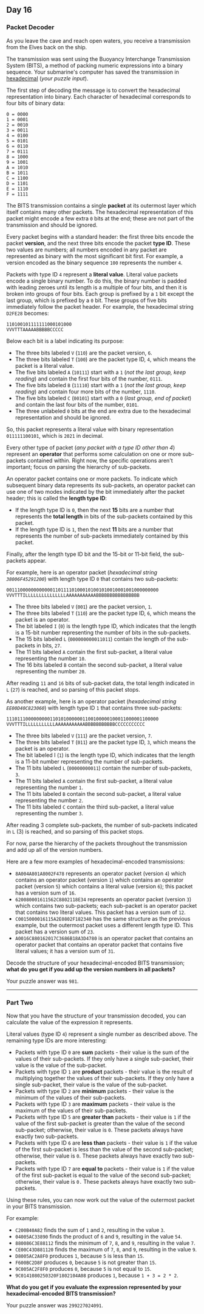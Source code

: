 ## Day 16

### Packet Decoder

As you leave the cave and reach open waters, you receive a transmission from the Elves 
back on the ship.

The transmission was sent using the Buoyancy Interchange Transmission System (BITS), a 
method of packing numeric expressions into a binary sequence. Your submarine's computer 
has saved the transmission in [hexadecimal](https://en.wikipedia.org/wiki/Hexadecimal) 
(_your puzzle input_).

The first step of decoding the message is to convert the hexadecimal representation 
into binary. Each character of hexadecimal corresponds to four bits of binary data:

```
0 = 0000
1 = 0001
2 = 0010
3 = 0011
4 = 0100
5 = 0101
6 = 0110
7 = 0111
8 = 1000
9 = 1001
A = 1010
B = 1011
C = 1100
D = 1101
E = 1110
F = 1111
```

The BITS transmission contains a single **packet** at its outermost layer which itself 
contains many other packets. The hexadecimal representation of this packet might encode 
a few extra `0` bits at the end; these are not part of the transmission and should be 
ignored.

Every packet begins with a standard header: the first three bits encode the packet 
**version**, and the next three bits encode the packet **type ID**. These two values are 
numbers; all numbers encoded in any packet are represented as binary with the most 
significant bit first. For example, a version encoded as the binary sequence `100` 
represents the number `4`.

Packets with type ID `4` represent a **literal value**. Literal value packets encode a 
single binary number. To do this, the binary number is padded with leading zeroes until 
its length is a multiple of four bits, and then it is broken into groups of four bits. 
Each group is prefixed by a `1` bit except the last group, which is prefixed by a `0` 
bit. These groups of five bits immediately follow the packet header. For example, the 
hexadecimal string `D2FE28` becomes:

```
110100101111111000101000
VVVTTTAAAAABBBBBCCCCC
```
Below each bit is a label indicating its purpose:

- The three bits labeled `V` (`110`) are the packet version, `6`.
- The three bits labeled `T` (`100`) are the packet type ID, `4`, which means the packet is a literal value.
- The five bits labeled `A` (`10111`) start with a `1` (_not the last group, keep reading_) and contain the first four bits of the number, `0111`.
- The five bits labeled `B` (`11110`) start with a `1` (_not the last group, keep reading_) and contain four more bits of the number, `1110`.
- The five bits labeled `C` (`00101`) start with a `0` (_last group, end of packet_) and contain the last four bits of the number, `0101`.
- The three unlabeled `0` bits at the end are extra due to the hexadecimal representation and should be ignored.

So, this packet represents a literal value with binary representation `011111100101`, 
which is `2021` in decimal.

Every other type of packet (_any packet with a type ID other than 4_) represent an 
**operator** that performs some calculation on one or more sub-packets contained within. 
Right now, the specific operations aren't important; focus on parsing the hierarchy of 
sub-packets.

An operator packet contains one or more packets. To indicate which subsequent binary 
data represents its sub-packets, an operator packet can use one of two modes indicated 
by the bit immediately after the packet header; this is called the **length type ID**:

- If the length type ID is `0`, then the next **15** bits are a number that represents the **total length** in bits of the sub-packets contained by this packet.
- If the length type ID is `1`, then the next **11** bits are a number that represents the number of sub-packets immediately contained by this packet.

Finally, after the length type ID bit and the 15-bit or 11-bit field, the sub-packets appear.

For example, here is an operator packet (_hexadecimal string `38006F45291200`_) with 
length type ID `0` that contains two sub-packets:

```
00111000000000000110111101000101001010010001001000000000
VVVTTTILLLLLLLLLLLLLLLAAAAAAAAAAABBBBBBBBBBBBBBBB
```

- The three bits labeled `V` (`001`) are the packet version, `1`.
- The three bits labeled `T` (`110`) are the packet type ID, `6`, which means the packet is an operator.
- The bit labeled `I` (`0`) is the length type ID, which indicates that the length is a 15-bit number representing the number of bits in the sub-packets.
- The 15 bits labeled `L` (`000000000011011`) contain the length of the sub-packets in bits, `27`.
- The 11 bits labeled `A` contain the first sub-packet, a literal value representing the number `10`.
- The 16 bits labeled `B` contain the second sub-packet, a literal value representing the number `20`.

After reading `11` and `16` bits of sub-packet data, the total length indicated in 
`L` (`27`) is reached, and so parsing of this packet stops.

As another example, here is an operator packet (_hexadecimal string `EE00D40C823060`_) 
with length type ID `1` that contains three sub-packets:

```
11101110000000001101010000001100100000100011000001100000
VVVTTTILLLLLLLLLLLAAAAAAAAAAABBBBBBBBBBBCCCCCCCCCCC
```

- The three bits labeled `V` (`111`) are the packet version, `7`.
- The three bits labeled `T` (`011`) are the packet type ID, `3`, which means the packet is an operator.
- The bit labeled I (`1`) is the length type ID, which indicates that the length is a 11-bit number representing the number of sub-packets.
- The 11 bits labeled `L` (`00000000011`) contain the number of sub-packets, `3`.
- The 11 bits labeled `A` contain the first sub-packet, a literal value representing the number `1`.
- The 11 bits labeled `B` contain the second sub-packet, a literal value representing the number `2`.
- The 11 bits labeled `C` contain the third sub-packet, a literal value representing the number `3`.

After reading 3 complete sub-packets, the number of sub-packets indicated in `L` (3) is 
reached, and so parsing of this packet stops.

For now, parse the hierarchy of the packets throughout the transmission and add up 
all of the version numbers.

Here are a few more examples of hexadecimal-encoded transmissions:

- `8A004A801A8002F478` represents an operator packet (version `4`) which contains an operator packet (version `1`) which contains an operator packet (version `5`) which contains a literal value (version `6`); this packet has a version sum of `16`.
- `620080001611562C8802118E34` represents an operator packet (version `3`) which contains two sub-packets; each sub-packet is an operator packet that contains two literal values. This packet has a version sum of `12`.
- `C0015000016115A2E0802F182340` has the same structure as the previous example, but the outermost packet uses a different length type ID. This packet has a version sum of `23`.
- `A0016C880162017C3686B18A3D4780` is an operator packet that contains an operator packet that contains an operator packet that contains five literal values; it has a version sum of `31`.

Decode the structure of your hexadecimal-encoded BITS transmission; **what do you get if
you add up the version numbers in all packets?**

Your puzzle answer was `981`.

---

### Part Two

Now that you have the structure of your transmission decoded, you can calculate the 
value of the expression it represents.

Literal values (type ID `4`) represent a single number as described above. The 
remaining type IDs are more interesting:

- Packets with type ID `0` are **sum** packets - their value is the sum of the values of their sub-packets. If they only have a single sub-packet, their value is the value of the sub-packet.
- Packets with type ID `1` are **product** packets - their value is the result of multiplying together the values of their sub-packets. If they only have a single sub-packet, their value is the value of the sub-packet.
- Packets with type ID `2` are **minimum** packets - their value is the minimum of the values of their sub-packets.
- Packets with type ID `3` are **maximum** packets - their value is the maximum of the values of their sub-packets.
- Packets with type ID `5` are **greater than** packets - their value is `1` if the value of the first sub-packet is greater than the value of the second sub-packet; otherwise, their value is `0`. These packets always have exactly two sub-packets.
- Packets with type ID `6` are **less than** packets - their value is `1` if the value of the first sub-packet is less than the value of the second sub-packet; otherwise, their value is `0`. These packets always have exactly two sub-packets.
- Packets with type ID `7` are **equal to** packets - their value is `1` if the value of the first sub-packet is equal to the value of the second sub-packet; otherwise, their value is `0.` These packets always have exactly two sub-packets.

Using these rules, you can now work out the value of the outermost packet in your BITS 
transmission.

For example:

- `C200B40A82` finds the sum of `1` and `2`, resulting in the value `3`.
- `04005AC33890` finds the product of `6` and `9`, resulting in the value `54`.
- `880086C3E88112` finds the minimum of `7`, `8`, and `9`, resulting in the value `7`.
- `CE00C43D881120` finds the maximum of `7`, `8`, and `9`, resulting in the value `9`.
- `D8005AC2A8F0` produces `1`, because `5` is less than `15`.
- `F600BC2D8F` produces `0`, because `5` is not greater than `15`.
- `9C005AC2F8F0` produces `0`, because `5` is not equal to `15`.
- `9C0141080250320F1802104A08` produces `1`, because `1 + 3 = 2 * 2`.

**What do you get if you evaluate the expression represented by your hexadecimal-encoded 
BITS transmission?**

Your puzzle answer was `299227024091`.
